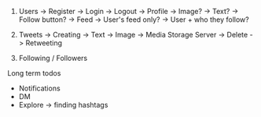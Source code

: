 1. Users
    -> Register
    -> Login
    -> Logout
    -> Profile
        -> Image?
        -> Text?
        -> Follow button?
    -> Feed
        -> User's feed only?
        -> User + who they follow?
2. Tweets
    -> Creating
        -> Text
        -> Image -> Media Storage Server
    -> Delete
    -> Retweeting

3. Following / Followers

Long term todos
- Notifications
- DM
- Explore -> finding hashtags